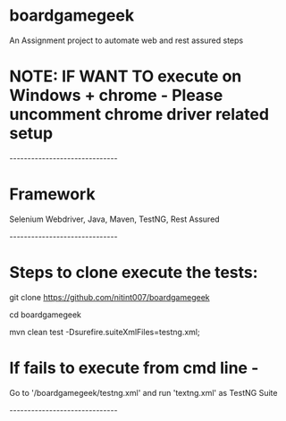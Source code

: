 # boardgamegeek

An Assignment project to automate web and rest assured steps

# NOTE: IF WANT TO execute on Windows + chrome - Please uncomment chrome driver related setup

*-*-*-*-*-*-*-*-*-*-*-*-*-*-*-*-*-*-*-*-*-*-*-*-*-*-*-*-*-*-

# Framework

Selenium Webdriver, Java, Maven, TestNG, Rest Assured

*-*-*-*-*-*-*-*-*-*-*-*-*-*-*-*-*-*-*-*-*-*-*-*-*-*-*-*-*-*-

# Steps to clone execute the tests:

git clone https://github.com/nitint007/boardgamegeek

cd boardgamegeek

mvn clean test -Dsurefire.suiteXmlFiles=testng.xml;

# If fails to execute from cmd line -

Go to '/boardgamegeek/testng.xml' and run 'textng.xml' as TestNG Suite

*-*-*-*-*-*-*-*-*-*-*-*-*-*-*-*-*-*-*-*-*-*-*-*-*-*-*-*-*-*-
